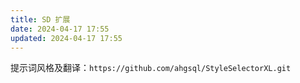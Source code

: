 ```yaml
---
title: SD 扩展
date: 2024-04-17 17:55
updated: 2024-04-17 17:55
---
```


提示词风格及翻译：`https://github.com/ahgsql/StyleSelectorXL.git`
